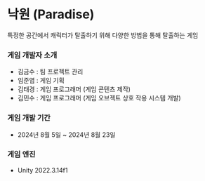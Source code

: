 # 낙원 (Paradise)
특정한 공간에서 캐릭터가 탈출하기 위해 다양한 방법을 통해 탈출하는 게임
 
### 게임 개발자 소개
 - 김금수 : 팀 프로젝트 관리
 - 임준엽 : 게임 기획
 - 김태경 : 게임 프로그래머 (게임 콘텐츠 제작)
 - 김민수 : 게임 프로그래머 (게임 오브젝트 상호 작용 시스템 개발)

### 게임 개발 기간
 - 2024년 8월 5일 ~ 2024년 8월 23일

### 게임 엔진
 - Unity 2022.3.14f1

   
 
